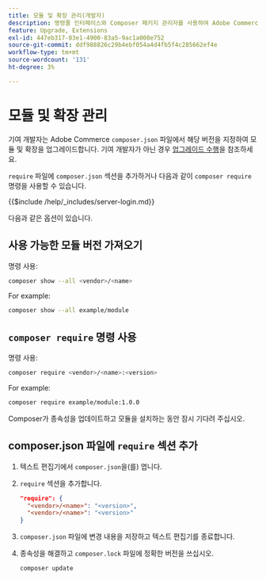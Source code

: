 ```yaml
---
title: 모듈 및 확장 관리(개발자)
description: 명령줄 인터페이스와 Composer 패키지 관리자를 사용하여 Adobe Commerce 모듈 및 확장을 관리합니다.
feature: Upgrade, Extensions
exl-id: 447eb317-83e1-4900-83a5-9ac1a008e752
source-git-commit: ddf988826c29b4ebf054a4d4fb5f4c285662ef4e
workflow-type: tm+mt
source-wordcount: '131'
ht-degree: 3%

---
```


# 모듈 및 확장 관리

기여 개발자는 Adobe Commerce `composer.json` 파일에서 해당 버전을 지정하여 모듈 및 확장을 업그레이드합니다. 기여 개발자가 아닌 경우 [업그레이드 수행](../implementation/perform-upgrade.md)을 참조하세요.

`require` 파일에 `composer.json` 섹션을 추가하거나 다음과 같이 `composer require` 명령을 사용할 수 있습니다.

{{$include /help/_includes/server-login.md}}

다음과 같은 옵션이 있습니다.

## 사용 가능한 모듈 버전 가져오기

명령 사용:

```bash
composer show --all <vendor>/<name>
```

For example:

```bash
composer show --all example/module
```

## `composer require` 명령 사용

명령 사용:

```bash
composer require <vendor>/<name>:<version>
```

For example:

```bash
composer require example/module:1.0.0
```

Composer가 종속성을 업데이트하고 모듈을 설치하는 동안 잠시 기다려 주십시오.

## composer.json 파일에 `require` 섹션 추가

1. 텍스트 편집기에서 `composer.json`을(를) 엽니다.

1. `require` 섹션을 추가합니다.

   ```json
   "require": {
     "<vendor>/<name>": "<version>",
     "<vendor>/<name>": "<version>"
   }
   ```

1. `composer.json` 파일에 변경 내용을 저장하고 텍스트 편집기를 종료합니다.

1. 종속성을 해결하고 `composer.lock` 파일에 정확한 버전을 쓰십시오.

   ```bash
   composer update
   ```
